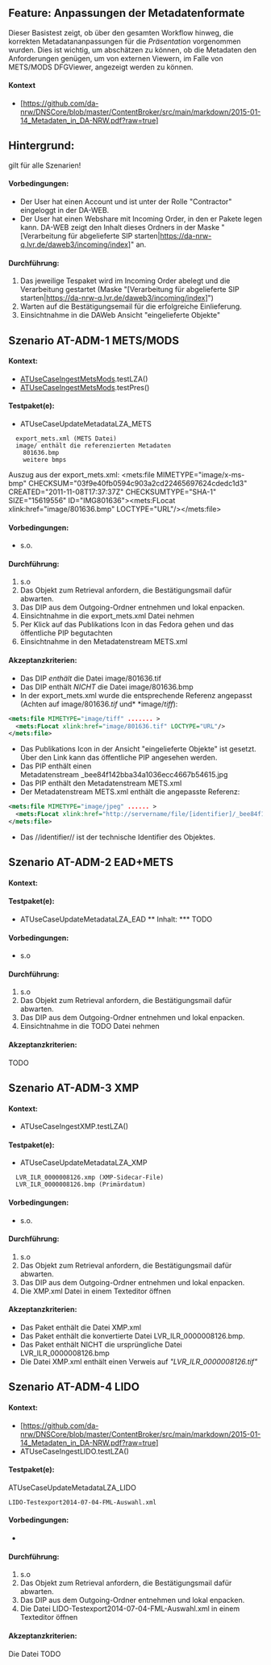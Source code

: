 ## Feature: Anpassungen der Metadatenformate

Dieser Basistest zeigt, ob über den gesamten Workflow hinweg, die korrekten Metadatananpassungen für die&nbsp;*Präsentation*&nbsp;vorgenommen wurden. Dies ist wichtig, um abschätzen zu können, ob die Metadaten den Anforderungen genügen, um von externen Viewern, im Falle von METS/MODS DFGViewer, angezeigt werden zu können.

#### Kontext

* [https://github.com/da-nrw/DNSCore/blob/master/ContentBroker/src/main/markdown/2015-01-14_Metadaten_in_DA-NRW.pdf?raw=true]

## Hintergrund:

gilt für alle Szenarien!

#### Vorbedingungen:

* Der User hat einen Account und ist unter der Rolle "Contractor" eingeloggt in der DA-WEB.
* Der User hat einen Webshare mit Incoming Order, in den er Pakete legen kann. DA-WEB zeigt den Inhalt dieses Ordners in der Maske&nbsp;"[Verarbeitung für abgelieferte SIP starten|https://da-nrw-q.lvr.de/daweb3/incoming/index]" an.

#### Durchführung:

1. Das jeweilige Tespaket wird im Incoming Order abelegt und die Verarbeitung gestartet (Maske "[Verarbeitung für abgelieferte SIP starten|https://da-nrw-q.lvr.de/daweb3/incoming/index]")
1. Warten auf die Bestätigungsemail für die erfolgreiche Einlieferung.
1. Einsichtnahme in die DAWeb Ansicht "eingelieferte Objekte"

## Szenario AT-ADM-1 METS/MODS

#### Kontext:

* [ATUseCaseIngestMetsMods](../../test/java/de/uzk/hki/da/at/ATUseCaseIngestMetsMods.java).testLZA()
* [ATUseCaseIngestMetsMods](../../test/java/de/uzk/hki/da/at/ATUseCaseIngestMetsMods.java).testPres()

#### Testpaket(e):

* ATUseCaseUpdateMetadataLZA_METS
```` 
  export_mets.xml (METS Datei)
  image/ enthält die referenzierten Metadaten
    801636.bmp
    weitere bmps
````

Auszug aus der export_mets.xml:
<mets:file MIMETYPE="image/x-ms-bmp" CHECKSUM="03f9e40fb0594c903a2cd22465697624cdedc1d3" CREATED="2011-11-08T17:37:37Z" CHECKSUMTYPE="SHA-1" SIZE="15619556" ID="IMG801636"><mets:FLocat xlink:href="image/801636.bmp" LOCTYPE="URL"/></mets:file>

#### Vorbedingungen:

* s.o.

#### Durchführung:

1. s.o
1. Das Objekt zum Retrieval anfordern, die Bestätigungsmail dafür abwarten.
1. Das DIP aus dem Outgoing-Ordner entnehmen und lokal enpacken.
1. Einsichtnahme in die export_mets.xml Datei nehmen
1. Per Klick auf das Publikations Icon in das Fedora gehen und das öffentliche PIP begutachten
1. Einsichtnahme in den Metadatenstream METS.xml

#### Akzeptanzkriterien:

* Das DIP&nbsp;*enthält*&nbsp;die Datei&nbsp;image/801636.tif
* Das DIP enthält&nbsp;*NICHT*&nbsp;die Datei image/801636.bmp
* In der export_mets.xml wurde die entsprechende Referenz angepasst (Achten auf image/801636.*tif*&nbsp;und*&nbsp;*image/*tiff*):

```xml
<mets:file MIMETYPE="image/tiff" ....... >
  <mets:FLocat xlink:href="image/801636.tif" LOCTYPE="URL"/>
</mets:file>
``` 

* Das Publikations Icon in der Ansicht "eingelieferte Objekte" ist gesetzt. Über den Link kann das öffentliche PIP angesehen werden.
* Das PIP enthält einen Metadatenstream&nbsp;_bee84f142bba34a1036ecc4667b54615.jpg
* Das PIP enthält den Metadatenstream METS.xml
* Der Metadatenstream METS.xml enthält die angepasste Referenz:

```xml 
<mets:file MIMETYPE="image/jpeg" ...... >
  <mets:FLocat xlink:href="http://servername/file/[identifier]/_bee84f142bba34a1036ecc4667b54615.jpg" LOCTYPE="URL"/>
</mets:file>
``` 
* Das //identifier// ist der technische Identifier des Objektes.

## Szenario AT-ADM-2 EAD+METS

#### Kontext:

#### Testpaket(e):

* ATUseCaseUpdateMetadataLZA_EAD
** Inhalt:
*** TODO

#### Vorbedingungen:

* s.o

#### Durchführung:

1. s.o
1. Das Objekt zum Retrieval anfordern, die Bestätigungsmail dafür abwarten.
1. Das DIP aus dem Outgoing-Ordner entnehmen und lokal enpacken.
1. Einsichtnahme in die TODO Datei nehmen

#### Akzeptanzkriterien:

TODO

## Szenario AT-ADM-3 XMP

#### Kontext:

* ATUseCaseIngestXMP.testLZA()

#### Testpaket(e):

* ATUseCaseUpdateMetadataLZA_XMP
```
  LVR_ILR_0000008126.xmp (XMP-Sidecar-File)
  LVR_ILR_0000008126.bmp (Primärdatum)
```

#### Vorbedingungen:

* s.o.

#### Durchführung:

1. s.o
1. Das Objekt zum Retrieval anfordern, die Bestätigungsmail dafür abwarten.
1. Das DIP aus dem Outgoing-Ordner entnehmen und lokal enpacken.
1. Die XMP.xml Datei in einem Texteditor öffnen

#### Akzeptanzkriterien:

* Das Paket enthält die Datei&nbsp;XMP.xml
* Das Paket enthält die konvertierte Datei&nbsp;LVR_ILR_0000008126.bmp.
* Das Paket enthält NICHT die ursprüngliche Datei LVR_ILR_0000008126.bmp
* Die Datei XMP.xml enthält einen Verweis auf&nbsp;*"LVR_ILR_0000008126.tif"*

## Szenario AT-ADM-4 LIDO

#### Kontext:

* [https://github.com/da-nrw/DNSCore/blob/master/ContentBroker/src/main/markdown/2015-01-14_Metadaten_in_DA-NRW.pdf?raw=true]
* ATUseCaseIngestLIDO.testLZA()

####

#### Testpaket(e):

ATUseCaseUpdateMetadataLZA_LIDO
```` 
LIDO-Testexport2014-07-04-FML-Auswahl.xml
```` 

#### Vorbedingungen:

* &nbsp;

#### Durchführung:

1. s.o
1. Das Objekt zum Retrieval anfordern, die Bestätigungsmail dafür abwarten.
1. Das DIP aus dem Outgoing-Ordner entnehmen und lokal enpacken.
1. Die Datei&nbsp;LIDO-Testexport2014-07-04-FML-Auswahl.xml&nbsp;in einem Texteditor öffnen

#### Akzeptanzkriterien:

Die Datei TODO
